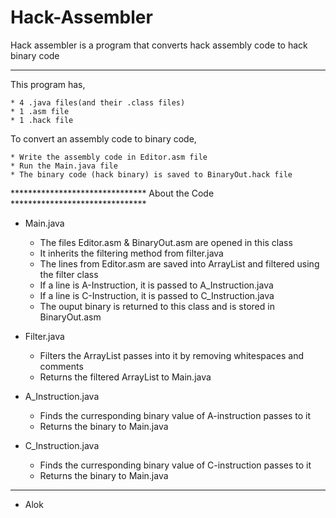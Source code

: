 # Hack-Assembler
Hack assembler is a program that converts hack assembly code to hack binary code


********************************************************************************

This program has,
	
	* 4 .java files(and their .class files)
	* 1 .asm file
	* 1 .hack file


To convert an assembly code to binary code,
	
	* Write the assembly code in Editor.asm file
	* Run the Main.java file
	* The binary code (hack binary) is saved to BinaryOut.hack file


*******************************  About the Code  *******************************

* Main.java
	* The files Editor.asm & BinaryOut.asm are opened in this class
	* It inherits the filtering method from filter.java
	* The lines from Editor.asm are saved into ArrayList and filtered using the filter class
	* If a line is A-Instruction, it is passed to A_Instruction.java
	* If a line is C-Instruction, it is passed to C_Instruction.java
	* The ouput binary is returned to this class and is stored in BinaryOut.asm

* Filter.java
	* Filters the ArrayList passes into it by removing whitespaces and comments
	* Returns the filtered ArrayList to Main.java

* A_Instruction.java
	* Finds the curresponding binary value of A-instruction passes to it
	* Returns the binary to Main.java

* C_Instruction.java
	* Finds the curresponding binary value of C-instruction passes to it
	* Returns the binary to Main.java


*********************************************************************************

- Alok


	
